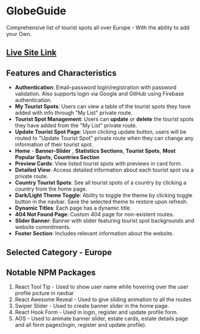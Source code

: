 # GlobeGuide
Comprehensive list of tourist spots all over Europe - With the ability to add your Own.

## [Live Site Link](https://tourism--management--website.web.app/)

## Features and Characteristics


- **Authentication**: Email-password login/registration with password validation. Also supports login via Google and GitHub using Firebase authentication.
- **My Tourist Spots**: Users can view a table of the tourist spots they have added with info through "My List" private route.
- **Tourist Spot Management**: Users can **update** or **delete** the tourist spots they have added from the "My List" private route.
- **Update Tourist Spot Page**: Upon clicking update button, users will be routed to "Update Tourist Spot" private route when they can change any information of their tourist spot.
- **Home** - **Banner-Slider** , **Statistics Sections**, **Tourist Spots**, **Most Popular Spots**, **Countries Section**
- **Preview Cards**: View listed tourist spots with previews in card form.
- **Detailed View**: Access detailed information about each tourist spot via a private route.
- **Country Tourist Spots**: See all tourist spots of a country by clicking a country from the home page.
- **Dark/Light Theme Toggle**: Ability to toggle the theme by clicking toggle button in the navbar. Save the selected theme to restore upon refresh.
- **Dynamic Titles**: Each page has a dynamic title.
- **404 Not Found Page**: Custom 404 page for non-existent routes.
- **Slider Banner**: Banner with slider featuring tourist spot backgrounds and website commitments.
- **Footer Section**: Includes relevant information about the website.

## Selected Category - **Europe**

## Notable NPM Packages

1. React Tool Tip - Used to show user name while hovering over the user profile picture in navbar
2. React Awesome Reveal - Used to give sliding animation to all the routes
3. Swiper Slider - Used to create banner slider in the home page.
4. React Hook Form - Used in login, register and update profile form.
5. AOS - Used to animate banner slider, estate cards, estate details page and all form pages(login, register and update profile).
